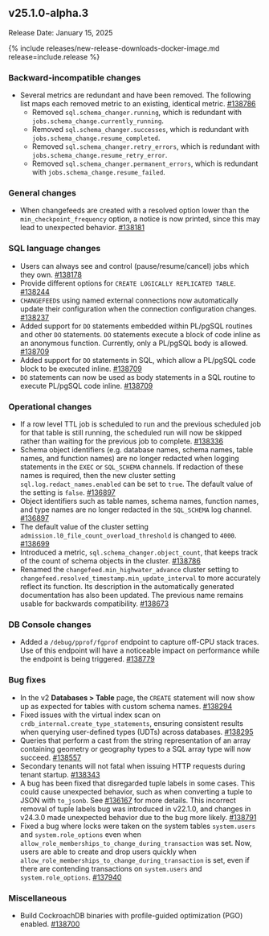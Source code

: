 ## v25.1.0-alpha.3

Release Date: January 15, 2025

{% include releases/new-release-downloads-docker-image.md release=include.release %}

<h3 id="v25-1-0-alpha-3-backward-incompatible-changes">Backward-incompatible changes</h3>

- Several metrics are redundant and have been removed. The following list maps each removed metric to an existing, identical metric. [#138786][#138786]
  - Removed `sql.schema_changer.running`, which is redundant with `jobs.schema_change.currently_running`.
  - Removed `sql.schema_changer.successes`, which is redundant with `jobs.schema_change.resume_completed`.
  - Removed `sql.schema_changer.retry_errors`, which is redundant with `jobs.schema_change.resume_retry_error`.
  - Removed `sql.schema_changer.permanent_errors`, which is redundant with `jobs.schema_change.resume_failed`.

<h3 id="v25-1-0-alpha-3-general-changes">General changes</h3>

- When changefeeds are created with a resolved option lower than the `min_checkpoint_frequency` option, a notice is now printed, since this may lead to unexpected behavior. [#138181][#138181]

<h3 id="v25-1-0-alpha-3-sql-language-changes">SQL language changes</h3>

- Users can always see and control (pause/resume/cancel) jobs which they own. [#138178][#138178]
- Provide different options for `CREATE LOGICALLY REPLICATED TABLE`. [#138244][#138244]
- `CHANGEFEED`s using named external connections now automatically update their configuration when the connection configuration changes. [#138237][#138237]
- Added support for `DO` statements embedded within PL/pgSQL routines and other `DO` statements. `DO` statements execute a block of code inline as an anonymous function. Currently, only a PL/pgSQL body is allowed. [#138709][#138709]
- Added support for `DO` statements in SQL, which allow a PL/pgSQL code block to be executed inline. [#138709][#138709]
- `DO` statements can now be used as body statements in a SQL routine to execute PL/pgSQL code inline. [#138709][#138709]

<h3 id="v25-1-0-alpha-3-operational-changes">Operational changes</h3>

- If a row level TTL job is scheduled to run and the previous scheduled job for that table is still running, the scheduled run will now be skipped rather than waiting for the previous job to complete. [#138336][#138336]
- Schema object identifiers (e.g. database names, schema names, table names, and function names) are no longer redacted when logging statements in the `EXEC` or `SQL_SCHEMA` channels. If redaction of these names is required, then the new cluster setting `sql.log.redact_names.enabled` can be set to `true`. The default value of the setting is `false`. [#136897][#136897]
- Object identifiers such as table names, schema names, function names, and type names are no longer redacted in the `SQL_SCHEMA` log channel. [#136897][#136897]
- The default value of the cluster setting `admission.l0_file_count_overload_threshold` is changed to `4000`. [#138699][#138699]
- Introduced a metric, `sql.schema_changer.object_count`, that keeps track of the count of schema objects in the cluster. [#138786][#138786]
- Renamed the `changefeed.min_highwater_advance` cluster setting to `changefeed.resolved_timestamp.min_update_interval` to more accurately reflect its function. Its description in the automatically generated documentation has also been updated. The previous name remains usable for backwards compatibility. [#138673][#138673]

<h3 id="v25-1-0-alpha-3-db-console-changes">DB Console changes</h3>

- Added a `/debug/pprof/fgprof` endpoint to capture off-CPU stack traces. Use of this endpoint will have a noticeable impact on performance while the endpoint is being triggered. [#138779][#138779]

<h3 id="v25-1-0-alpha-3-bug-fixes">Bug fixes</h3>

- In the v2 **Databases > Table** page, the `CREATE` statement will now show up as expected for tables with custom schema names. [#138294][#138294]
- Fixed issues with the virtual index scan on `crdb_internal.create_type_statements`, ensuring consistent results when querying user-defined types (UDTs) across databases. [#138295][#138295]
- Queries that perform a cast from the string representation of an array containing geometry or geography types to a SQL array type will now succeed. [#138557][#138557]
- Secondary tenants will not fatal when issuing HTTP requests during tenant startup. [#138343][#138343]
- A bug has been fixed that disregarded tuple labels in some cases. This could cause unexpected behavior, such as when converting a tuple to JSON with `to_jsonb`. See [#136167][#136167] for more details. This incorrect removal of tuple labels bug was introduced in v22.1.0, and changes in v24.3.0 made unexpected behavior due to the bug more likely. [#138791][#138791]
- Fixed a bug where locks were taken on the system tables `system.users` and `system.role_options` even when `allow_role_memberships_to_change_during_transaction` was set. Now, users are able to create and drop users quickly when `allow_role_memberships_to_change_during_transaction` is set, even if there are contending transactions on `system.users` and `system.role_options`. [#137940][#137940]

<h3 id="v25-1-0-alpha-3-miscellaneous">Miscellaneous</h3>

- Build CockroachDB binaries with profile-guided optimization (PGO) enabled. [#138700][#138700]

[#136167]: https://github.com/cockroachdb/cockroach/pull/136167
[#136897]: https://github.com/cockroachdb/cockroach/pull/136897
[#137750]: https://github.com/cockroachdb/cockroach/pull/137750
[#137940]: https://github.com/cockroachdb/cockroach/pull/137940
[#138178]: https://github.com/cockroachdb/cockroach/pull/138178
[#138181]: https://github.com/cockroachdb/cockroach/pull/138181
[#138223]: https://github.com/cockroachdb/cockroach/pull/138223
[#138237]: https://github.com/cockroachdb/cockroach/pull/138237
[#138244]: https://github.com/cockroachdb/cockroach/pull/138244
[#138294]: https://github.com/cockroachdb/cockroach/pull/138294
[#138295]: https://github.com/cockroachdb/cockroach/pull/138295
[#138332]: https://github.com/cockroachdb/cockroach/pull/138332
[#138334]: https://github.com/cockroachdb/cockroach/pull/138334
[#138336]: https://github.com/cockroachdb/cockroach/pull/138336
[#138343]: https://github.com/cockroachdb/cockroach/pull/138343
[#138557]: https://github.com/cockroachdb/cockroach/pull/138557
[#138673]: https://github.com/cockroachdb/cockroach/pull/138673
[#138699]: https://github.com/cockroachdb/cockroach/pull/138699
[#138700]: https://github.com/cockroachdb/cockroach/pull/138700
[#138709]: https://github.com/cockroachdb/cockroach/pull/138709
[#138779]: https://github.com/cockroachdb/cockroach/pull/138779
[#138786]: https://github.com/cockroachdb/cockroach/pull/138786
[#138791]: https://github.com/cockroachdb/cockroach/pull/138791
